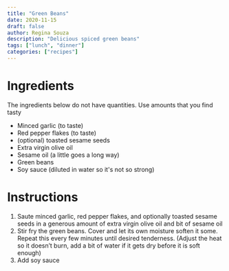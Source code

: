 ```yaml
---
title: "Green Beans"
date: 2020-11-15
draft: false
author: Regina Souza
description: "Delicious spiced green beans"
tags: ["lunch", "dinner"]
categories: ["recipes"]
---
```


# Ingredients

The ingredients below do not have quantities. Use amounts that you find tasty

- Minced garlic (to taste)
- Red pepper flakes (to taste)
- (optional) toasted sesame seeds
- Extra virgin olive oil
- Sesame oil (a little goes a long way)
- Green beans
- Soy sauce (diluted in water so it's not so strong)

# Instructions

1. Saute minced garlic, red pepper flakes, and optionally toasted sesame seeds in a generous amount of extra virgin olive oil and bit of sesame oil
2. Stir fry the green beans. Cover and let its own moisture soften it some. Repeat this every few minutes until desired tenderness. (Adjust the heat so it doesn’t burn, add a bit of water if it gets dry before it is soft enough)
3. Add soy sauce
